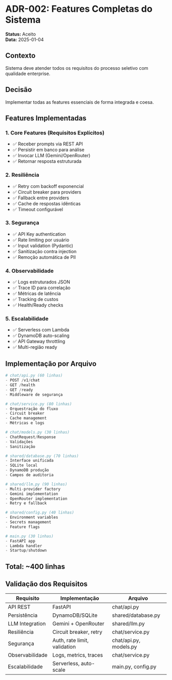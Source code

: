 # ADR-002: Features Completas do Sistema

**Status:** Aceito  
**Data:** 2025-01-04  

## Contexto

Sistema deve atender todos os requisitos do processo seletivo com qualidade enterprise.

## Decisão

Implementar todas as features essenciais de forma integrada e coesa.

## Features Implementadas

### 1. Core Features (Requisitos Explícitos)
- ✅ Receber prompts via REST API
- ✅ Persistir em banco para análise
- ✅ Invocar LLM (Gemini/OpenRouter)
- ✅ Retornar resposta estruturada

### 2. Resiliência
- ✅ Retry com backoff exponencial
- ✅ Circuit breaker para providers
- ✅ Fallback entre providers
- ✅ Cache de respostas idênticas
- ✅ Timeout configurável

### 3. Segurança
- ✅ API Key authentication
- ✅ Rate limiting por usuário
- ✅ Input validation (Pydantic)
- ✅ Sanitização contra injection
- ✅ Remoção automática de PII

### 4. Observabilidade
- ✅ Logs estruturados JSON
- ✅ Trace ID para correlação
- ✅ Métricas de latência
- ✅ Tracking de custos
- ✅ Health/Ready checks

### 5. Escalabilidade
- ✅ Serverless com Lambda
- ✅ DynamoDB auto-scaling
- ✅ API Gateway throttling
- ✅ Multi-região ready

## Implementação por Arquivo

```python
# chat/api.py (60 linhas)
- POST /v1/chat
- GET /health
- GET /ready
- Middleware de segurança

# chat/service.py (80 linhas)
- Orquestração do fluxo
- Circuit breaker
- Cache management
- Métricas e logs

# chat/models.py (30 linhas)
- ChatRequest/Response
- Validações
- Sanitização

# shared/database.py (70 linhas)
- Interface unificada
- SQLite local
- DynamoDB produção
- Campos de auditoria

# shared/llm.py (90 linhas)
- Multi-provider factory
- Gemini implementation
- OpenRouter implementation
- Retry e fallback

# shared/config.py (40 linhas)
- Environment variables
- Secrets management
- Feature flags

# main.py (30 linhas)
- FastAPI app
- Lambda handler
- Startup/shutdown
```

## Total: ~400 linhas

## Validação dos Requisitos

| Requisito | Implementação | Arquivo |
|-----------|--------------|---------|
| API REST | FastAPI | chat/api.py |
| Persistência | DynamoDB/SQLite | shared/database.py |
| LLM Integration | Gemini + OpenRouter | shared/llm.py |
| Resiliência | Circuit breaker, retry | chat/service.py |
| Segurança | Auth, rate limit, validation | chat/api.py, models.py |
| Observabilidade | Logs, metrics, traces | chat/service.py |
| Escalabilidade | Serverless, auto-scale | main.py, config.py |